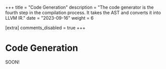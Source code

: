+++
title = "Code Generation"
description = "The code generator is the fourth step in the compilation process. It takes the AST and converts it into LLVM IR."
date = "2023-09-16"
weight = 6

[extra]
comments_disabled = true
+++

# Code Generation

SOON!
